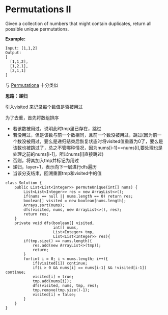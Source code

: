 # Permutations II

Given a collection of numbers that might contain duplicates, return all possible unique permutations.

**Example:**
```
Input: [1,1,2]
Output:
[
  [1,1,2],
  [1,2,1],
  [2,1,1]
]
```

与 [Permutationa](https://github.com/ZequnSong/Leetcode/blob/master/Leetcode/046Permutations.md) 十分类似

**思路：递归**

引入visited 来记录每个数值是否被用过

为了去重，首先将数组排序

* 若该数被用过，说明此时tmp里已存在，跳过
* 若没用过，但是该数与前一个数相同，且前一个数没被用过，跳过(因为前一个数没被用过，要么是递归结束后恢复状态时将visited值重置为0了，要么是该数也被跳过了，总之不管哪种情况，因为nums[i-1]==nums[i],要处理也是处理之前的nums[i-1]，所以nums[i]直接跳过)
* 否则，将其加入tmp并标记为用过
* 递归，layer+1，表示向下一层进行dfs遍历
* 当该分支结束，回溯重置tmp和visited中的值

```
class Solution {
    public List<List<Integer>> permuteUnique(int[] nums) {
        List<List<Integer>> res = new ArrayList<>();
        if(nums == null || nums.length == 0) return res;
        boolean[] visited = new boolean[nums.length];
        Arrays.sort(nums);
        dfs(visited, nums, new ArrayList<>(), res);
        return res;
    }
    private void dfs(boolean[] visited,
                     int[] nums,
                     List<Integer> tmp,
                     List<List<Integer>> res){
        if(tmp.size() == nums.length){
            res.add(new ArrayList<>(tmp));
            return;
        }
        for(int i = 0; i < nums.length; i++){
            if(visited[i]) continue;
            if(i > 0 && nums[i] == nums[i-1] && !visited[i-1]) continue;
            visited[i] = true;
            tmp.add(nums[i]);
            dfs(visited, nums, tmp, res);
            tmp.remove(tmp.size()-1);
            visited[i] = false;
        }
    }
}
```
